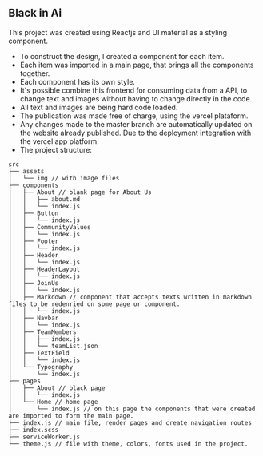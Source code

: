 ## Black in Ai

This project was created using Reactjs and UI material as a styling component. 

- To construct the design, I created a component for each item.
- Each item was imported in a main page, that brings all the components together.
- Each component has its own style. 
- It's possible combine this frontend for consuming data from a API, to change text and images without having to change directly in the code.
- All text and images are being hard code loaded.
- The publication was made free of charge, using the vercel plataform.
- Any changes made to the master branch are automatically updated on the website already published. Due to the deployment integration with the vercel app platform.
- The project structure:

```
src
├── assets
│   └── img // with image files
├── components
│   ├── About // blank page for About Us
│   │   ├── about.md
│   │   └── index.js
│   ├── Button
│   │   └── index.js
│   ├── CommunityValues
│   │   └── index.js
│   ├── Footer
│   │   └── index.js
│   ├── Header
│   │   └── index.js
│   ├── HeaderLayout
│   │   └── index.js
│   ├── JoinUs
│   │   └── index.js
│   ├── Markdown // component that accepts texts written in markdown files to be redenried on some page or component.
│   │   └── index.js
│   ├── Navbar
│   │   └── index.js
│   ├── TeamMembers
│   │   ├── index.js
│   │   └── teamList.json
│   ├── TextField
│   │   └── index.js
│   └── Typography
│       └── index.js
├── pages
│   ├── About // black page
│   │   └── index.js
│   └── Home // home page
│       └── index.js // on this page the components that were created are imported to form the main page.
├── index.js // main file, render pages and create navigation routes
├── index.scss
├── serviceWorker.js
└── theme.js // file with theme, colors, fonts used in the project.
```

